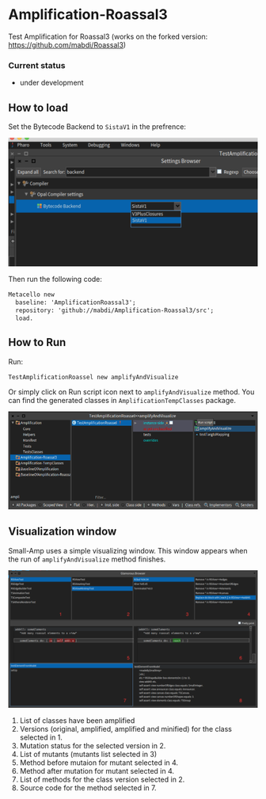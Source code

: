 # Amplification-Roassal3

Test Amplification for Roassal3 (works on the forked version: https://github.com/mabdi/Roassal3)

### Current status 

- under development

## How to load

Set the Bytecode Backend to `SistaV1` in the prefrence:

![ByteCode Backend](screenshots/Screenshot&#32;2019-11-09&#32;at&#32;18.09.31.png)

Then run the following code:

```smalltalk
Metacello new
  baseline: 'AmplificationRoassal3';
  repository: 'github://mabdi/Amplification-Roassal3/src';
  load.
```

## How to Run
Run:

```smalltalk
TestAmplificationRoassel new amplifyAndVisualize
```

Or simply click on Run script icon next to `amplifyAndVisualize` method. You can find the generated classes in `AmplificationTempClasses` package.

![Run Script](screenshots/Screenshot&#32;2019-10-28&#32;at&#32;10.50.14.png)

## Visualization window

Small-Amp uses a simple visualizing window. This window appears when the run of `amplifyAndVisualize` method finishes.

![Visualise window](screenshots/Screenshot&#32;2019-10-28&#32;at&#32;13.14.59.png)

1. List of classes have been amplified
2. Versions (original, amplified, amplified and minified) for the class selected in 1.
3. Mutation status for the selected version in 2.
4. List of mutants (mutants list selected in 3)
5. Method before mutaion for mutant selected in 4.
6. Method after mutation for mutant selected in 4.
7. List of methods for the class version selected in 2.
8. Source code for the method selected in 7.
